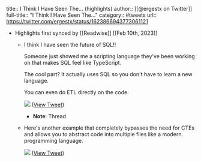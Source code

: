 title:: I Think I Have Seen The... (highlights)
author:: [[@ergestx on Twitter]]
full-title:: "I Think I Have Seen The..."
category:: #tweets
url:: https://twitter.com/ergestx/status/1623866943773061121

- Highlights first synced by [[Readwise]] [[Feb 10th, 2023]]
	- I think I have seen the future of SQL!! 
	  
	  Someone just showed me a scripting language they've been working on that makes SQL feel like TypeScript.
	  
	  The cool part? It actually uses SQL so you don't have to learn a new language.
	  
	  You can even do ETL directly on the code. 
	  
	  ![](https://pbs.twimg.com/media/FokhSF1XwAEQHLT.jpg) ([View Tweet](https://twitter.com/ergestx/status/1623866943773061121))
		- **Note**: Thread
	- Here's another example that completely bypasses the need for CTEs and allows you to abstract code into multiple files like a modern. programming language. 
	  
	  ![](https://pbs.twimg.com/media/FokjXMiXwAECvRn.jpg) ([View Tweet](https://twitter.com/ergestx/status/1623868036699549702))